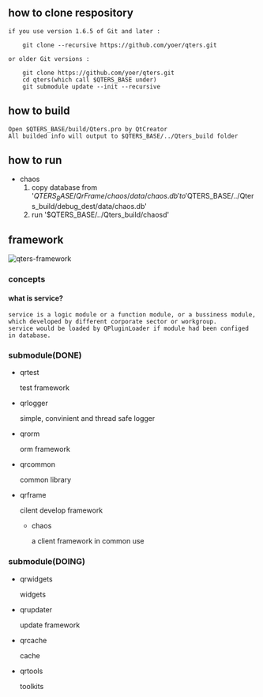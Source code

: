 ## how to clone respository

    if you use version 1.6.5 of Git and later :
    
        git clone --recursive https://github.com/yoer/qters.git
    
    or older Git versions :

        git clone https://github.com/yoer/qters.git
        cd qters(which call $QTERS_BASE under)
        git submodule update --init --recursive

## how to build

    Open $QTERS_BASE/build/Qters.pro by QtCreator
    All builded info will output to $QTERS_BASE/../Qters_build folder

## how to run

*   chaos
    1. copy database from '$QTERS_BASE/QrFrame/chaos/data/chaos.db' to '$QTERS_BASE/../Qters_build/debug_dest/data/chaos.db'
    2. run '$QTERS_BASE/../Qters_build/chaosd'

## framework

![qters-framework](http://img.hoop8.com/1607B/jLugJrcG.png)

### concepts

#### what is service?

    service is a logic module or a function module, or a bussiness module, which developed by different corporate sector or workgroup.
    service would be loaded by QPluginLoader if module had been configed in database.
    
### submodule(DONE)

*   qrtest

    test framework

*   qrlogger

    simple, convinient and thread safe logger

*   qrorm

    orm framework

*   qrcommon

    common library

*   qrframe

    cilent develop framework

    *   chaos
    
        a client framework in common use
    

### submodule(DOING)

*   qrwidgets

    widgets
    
*   qrupdater

    update framework
    
*   qrcache

    cache
    
*   qrtools

    toolkits
